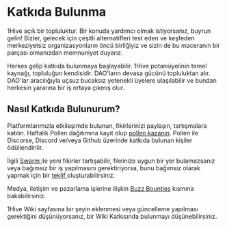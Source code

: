 # Katkıda Bulunma

1Hive açık bir topluluktur. Bir konuda yardımcı olmak istiyorsanız, buyrun gelin! Bizler, gelecek için çeşitli alternatifleri test eden ve keşfeden merkeziyetsiz organizasyonların öncü birliğiyiz ve sizin de bu maceranın bir parçası olmanızdan memnuniyet duyarız.

Herkes gelip katkıda bulunmaya başlayabilir. 1Hive potansiyelinin temel kaynağı, topluluğun kendisidir. DAO'ların devasa gücünü topluluktan alır. DAO'lar aracılığıyla uçsuz bucaksız yetenekli üyelere ulaşılabilir ve bundan herkesin yararına bir iş ortaya çıkmış olur.

## Nasıl Katkıda Bulunurum?

Platformlarımızla etkileşimde bulunun, fikirlerinizi paylaşın, tartışmalara katılın. Haftalık Pollen dağıtımına kayıt olup [pollen kazanın](pollen.md). Pollen ile Discorse, Discord ve/veya Github üzerinde katkıda bulunan kişiler ödüllendirilir.

İlgili [Swarm ](../community/swarms/)ile yeni fikirler tartışabilir, fikrinize uygun bir yer bulamazsanız veya bağımsız bir iş yapılmasını gerektiriyorsa, bunu bağımsız olarak yapmak için bir [teklif ](../projects/honey/participation.md)oluşturabilirsiniz.

Medya, iletişim ve pazarlama işlerine ilişkin [Buzz Bounties]() kısmına bakabilirsiniz.

1Hive Wiki sayfasına bir şeyin eklenmesi veya güncelleme yapılması gerektiğini düşünüyorsanız, bir Wiki Katkısında bulunmayı düşünebilirsiniz.[  
](https://app.gitbook.com/@1hive/s/1hive/~/drafts/-MRVX72IN0iJApM_Pe3i/getting-started/calendar)

